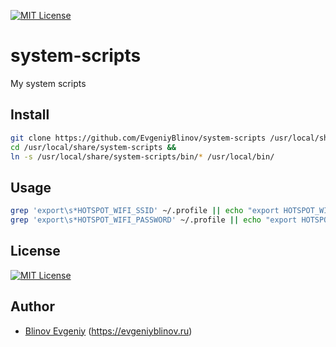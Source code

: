 [![MIT License][license-image]][license-url]

# system-scripts
My system scripts


## Install

```sh
git clone https://github.com/EvgeniyBlinov/system-scripts /usr/local/share/system-scripts &&
cd /usr/local/share/system-scripts &&
ln -s /usr/local/share/system-scripts/bin/* /usr/local/bin/
```

## Usage

```sh
grep 'export\s*HOTSPOT_WIFI_SSID' ~/.profile || echo "export HOTSPOT_WIFI_SSID='myhotspot'" >> ~/.profile
grep 'export\s*HOTSPOT_WIFI_PASSWORD' ~/.profile || echo "export HOTSPOT_WIFI_PASSWORD='8RCiVfRQcM'" >> ~/.profile
```

## License

[![MIT License][license-image]][license-url]

## Author

- [Blinov Evgeniy](mailto:evgeniy_blinov@mail.ru) (<https://evgeniyblinov.ru>)

[license-image]: http://img.shields.io/badge/license-MIT-blue.svg?style=flat
[license-url]: LICENSE
